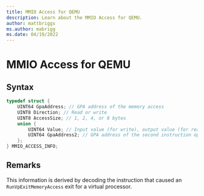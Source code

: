 ```yaml
---
title: MMIO Access for QEMU
description: Learn about the MMIO Access for QEMU. 
author: mattbriggs
ms.author: mabrigg
ms.date: 04/19/2022
---
```

# MMIO Access for QEMU


## Syntax
```C
typedef struct { 
    UINT64 GpaAddress; // GPA address of the memory access 
    UINT8 Direction; // Read or write 
    UINT8 AccessSize; // 1, 2, 4, or 8 bytes 
    union { 
        UINT64 Value; // Input value (for write), output value (for read) 
        UINT64 GpaAddress2; // GPA address of the second instruction operand 
    }; 
} MMIO_ACCESS_INFO; 
```

## Remarks
This information is derived by decoding the instruction that caused an `RunVpExitMemoryAccess` exit for a virtual processor. 